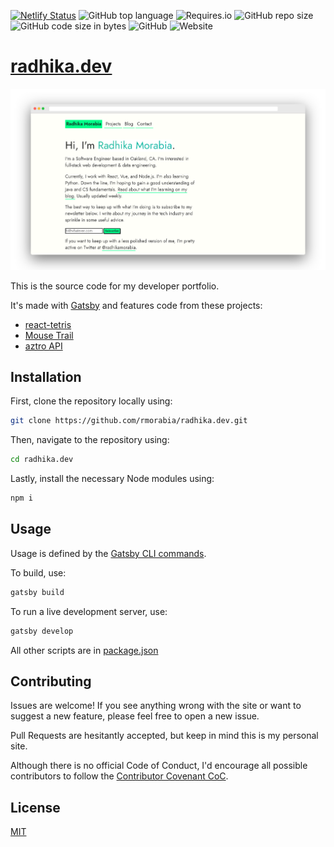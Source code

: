 [![Netlify Status](https://api.netlify.com/api/v1/badges/e1c74f5f-7184-480b-86b9-6151c935c6bd/deploy-status)](https://app.netlify.com/sites/radhika/deploys) ![GitHub top language](https://img.shields.io/github/languages/top/rmorabia/radhika.dev.svg) ![Requires.io](https://img.shields.io/requires/github/rmorabia/radhika.dev.svg) ![GitHub repo size](https://img.shields.io/github/repo-size/rmorabia/radhika.dev.svg) ![GitHub code size in bytes](https://img.shields.io/github/languages/code-size/rmorabia/radhika.dev.svg) ![GitHub](https://img.shields.io/github/license/rmorabia/radhika.dev.svg) ![Website](https://img.shields.io/website/https/radhika.dev.svg)

# [radhika.dev](https://radhika.dev)

![radhika.dev](https://raw.githubusercontent.com/rmorabia/radhika.dev/master/src/assets/images/radhikadev.png)

This is the source code for my developer portfolio.

It's made with [Gatsby](http://gatsbyjs.org) and features code from these projects:

- [react-tetris](https://github.com/brandly/react-tetris)
- [Mouse Trail](https://noahyamamoto.com/blog/mousetrailanimation)
- [aztro API](https://github.com/sameerkumar18/aztro)

## Installation

First, clone the repository locally using:

```sh
git clone https://github.com/rmorabia/radhika.dev.git
```

Then, navigate to the repository using:

```sh
cd radhika.dev
```

Lastly, install the necessary Node modules using:

```sh
npm i
```

## Usage

Usage is defined by the [Gatsby CLI commands](https://www.gatsbyjs.org/docs/gatsby-cli/).

To build, use:

```sh
gatsby build
```

To run a live development server, use: 

```sh
gatsby develop
```

All other scripts are in [package.json](https://github.com/rmorabia/radhika.dev/blob/master/package.json)

## Contributing
Issues are welcome! If you see anything wrong with the site or want to suggest a new feature, please feel free to open a new issue.

Pull Requests are hesitantly accepted, but keep in mind this is my personal site.

Although there is no official Code of Conduct, I'd encourage all possible contributors to follow the [Contributor Covenant CoC](https://www.contributor-covenant.org/version/1/4/code-of-conduct).

## License
[MIT](https://choosealicense.com/licenses/mit/)